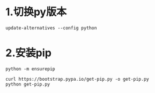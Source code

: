 # 1.切换py版本

```shell
update-alternatives --config python
```

# 2.安装pip

```shell
python -m ensurepip

curl https://bootstrap.pypa.io/get-pip.py -o get-pip.py
python get-pip.py
```


